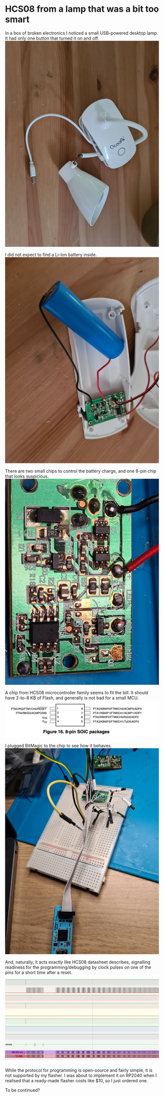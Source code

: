 # HCS08 from a lamp that was a bit too smart

In a box of broken electronics I noticed a small USB-powered desktop lamp. It had only one button that turned it on and off.
![()](01_lamp.jpeg)

I did not expect to find a Li-Ion battery inside.
![()](02_libat.jpeg)

There are two small chips to control the battery charge, and one 8-pin chip that looks suspicious.
![()](03_pcb.jpeg)

A chip from HCS08 microcontroller family seems to fit the bill. It should have 2-to-8 KB of Flash, and generally is not bad for a small MCU.
![()](04_hcs08.jpeg)

I plugged BitMagic to the chip to see how it behaves.
![()](05_confirm.jpeg)

And, naturally, it acts exactly like HCS08 datasheet describes, signalling readiness for the programming/debugging by clock pulses on one of the pins for a short time after a reset.
![()](06_pulse.png)

While the protocol for programming is open-source and fairly simple, it is not supported by my flasher. I was about to implement it on RP2040 when I realised that a ready-made flasher costs like $10, so I just ordered one.

To be continued?
